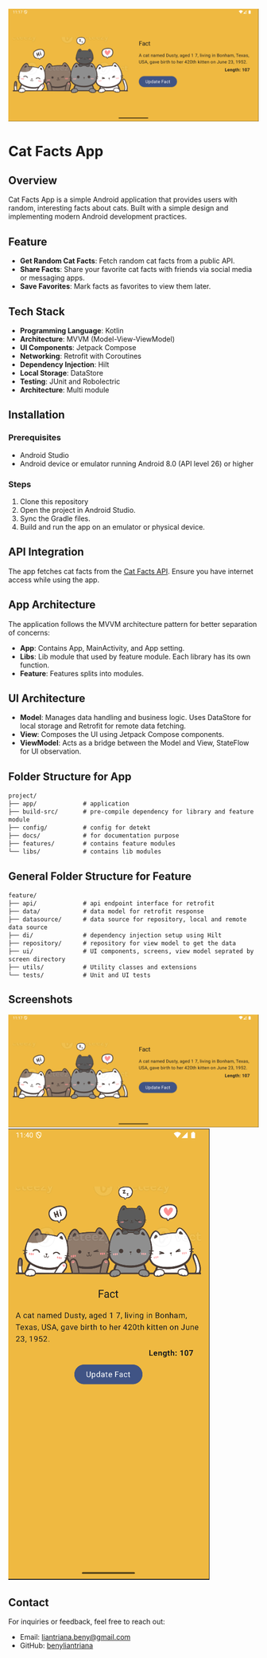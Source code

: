 ![Cat Facts App](docs/banner-landscape.png "Cat Facts App")

# Cat Facts App

## Overview
Cat Facts App is a simple Android application that provides users with random, interesting facts about cats. Built with a simple design and implementing modern Android development practices.

## Feature
- **Get Random Cat Facts**: Fetch random cat facts from a public API.
- **Share Facts**: Share your favorite cat facts with friends via social media or messaging apps.
- **Save Favorites**: Mark facts as favorites to view them later.

## Tech Stack
- **Programming Language**: Kotlin
- **Architecture**: MVVM (Model-View-ViewModel)
- **UI Components**: Jetpack Compose
- **Networking**: Retrofit with Coroutines
- **Dependency Injection**: Hilt
- **Local Storage**: DataStore
- **Testing**: JUnit and Robolectric
- **Architecture**: Multi module

## Installation
### Prerequisites
- Android Studio
- Android device or emulator running Android 8.0 (API level 26) or higher

### Steps
1. Clone this repository
2. Open the project in Android Studio.
3. Sync the Gradle files.
4. Build and run the app on an emulator or physical device.

## API Integration
The app fetches cat facts from the [Cat Facts API](https://catfact.ninja/). Ensure you have internet access while using the app.

## App Architecture
The application follows the MVVM architecture pattern for better separation of concerns:
- **App**: Contains App, MainActivity, and App setting.
- **Libs**: Lib module that used by feature module. Each library has its own function.
- **Feature**: Features splits into modules.

## UI Architecture
- **Model**: Manages data handling and business logic. Uses DataStore for local storage and Retrofit for remote data fetching.
- **View**: Composes the UI using Jetpack Compose components.
- **ViewModel**: Acts as a bridge between the Model and View, StateFlow for UI observation.

## Folder Structure for App
```
project/
├── app/             # application
├── build-src/       # pre-compile dependency for library and feature module
├── config/          # config for detekt
├── docs/            # for documentation purpose
├── features/        # contains feature modules
└── libs/            # contains lib modules
```

## General Folder Structure for Feature
```
feature/
├── api/             # api endpoint interface for retrofit
├── data/            # data model for retrofit response
├── datasource/      # data source for repository, local and remote data source
├── di/              # dependency injection setup using Hilt
├── repository/      # repository for view model to get the data
├── ui/              # UI components, screens, view model seprated by screen directory
├── utils/           # Utility classes and extensions
└── tests/           # Unit and UI tests
```

## Screenshots
![Cat Facts App](docs/banner-landscape.png "Cat Facts App")
![Cat Facts App](docs/banner-portrait.png "Cat Facts App")

## Contact
For inquiries or feedback, feel free to reach out:
- Email: liantriana.beny@gmail.com
- GitHub: [benyliantriana](https://github.com/benyliantriana)
